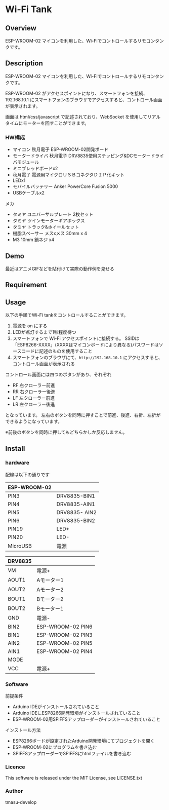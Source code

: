 # Wi-Fi Tank

## Overview
ESP-WROOM-02 マイコンを利用した、Wi-Fiでコントロールするリモコンタンクです。

## Description
ESP-WROOM-02 マイコンを利用した、Wi-Fiでコントロールするリモコンタンクです。 

ESP-WROOM-02 がアクセスポイントになり、スマートフォンを接続、192.168.10.1 にスマートフォンのブラウザでアクセスすると、コントロール画面が表示されます。

画面は html/css/javascript で記述されており、WebSocket を使用してリアルタイムにモーターを回すことができます。

### HW構成

- マイコン 秋月電子 ESP-WROOM-02開発ボード
- モータードライバ 秋月電子 DRV8835使用ステッピング&DCモータードライバモジュール
- ミニブレッドボードx2
- 秋月電子 電源用マイクロＵＳＢコネクタＤＩＰ化キット
- LEDx1
- モバイルバッテリー Anker  PowerCore Fusion 5000
- USBケーブルx2

メカ

- タミヤ ユニバーサルプレート 2枚セット
- タミヤ ツインモーターギアボックス
- タミヤ トラック&ホイールセット
- 樹脂スペーサー メスxメス 30mm x 4
- M3 10mm 鍋ネジ x4 



## Demo
最近はアニメGIFなどを貼付けて実際の動作例を見せる

## Requirement


## Usage

以下の手順でWi-Fi tankをコントロールすることができます。
1. 電源を on にする
1. LEDが点灯するまで1秒程度待つ
1. スマートフォンで Wi-Fi アクセスポイントに接続する。 SSIDは「ESP8266-XXXX」(XXXXはマイコンボードにより異なる)パスワードはソースコードに記述のものを使用すること
1. スマートフォンのブラウザにて、`http://192.168.10.1` にアクセスすると、コントロール画面が表示される

コントロール画面には四つのボタンがあり、それぞれ

- RF 右クローラー前進
- RR 右クローラー後進
- LF 左クローラー前進
- LR 左クローラー後進

となっています。
左右のボタンを同時に押すことで前進、後進、右折、左折ができるようになっています。

※前後のボタンを同時に押してもどちらかしか反応しません。


## Install
### hardware

配線は以下の通りです

|ESP-WROOM-02||
|:--|:--|
|PIN3|DRV8835-BIN1|
|PIN4|DRV8835-AIN1|
|PIN5|DRV8835- AIN2|
|PIN6|DRV8835-BIN2|
|PIN19|LED+|
|PIN20|LED-|
|MicroUSB|電源|

|DRV8835||
|:--|:--|
|VM|電源+|
|AOUT1|Aモーター1|
|AOUT2|Aモーター2|
|BOUT1|Bモーター2|
|BOUT2|Bモーター1|
|GND|電源-|
|BIN2|ESP-WROOM-02 PIN6|
|BIN1|ESP-WROOM-02 PIN3|
|AIN2|ESP-WROOM-02 PIN5|
|AIN1|ESP-WROOM-02 PIN4|
|MODE||
|VCC|電源+|

### Software
前提条件

- Arduino IDEがインストールされていること
- Arduino IDEにESP8266開発環境がインストールされていること
- ESP-WROOM-02用SPIFFSアップローダーがインストールされていること

インストール方法

- ESP8266ボードが設定されたArduino開発環境にてプロジェクトを開く
- ESP-WROOM-02にプログラムを書き込む
- SPIFFSアップローダーでSPIFFSにhtmlファイルを書き込む


### Licence
This software is released under the MIT License, see LICENSE.txt

### Author
tmasu-develop
